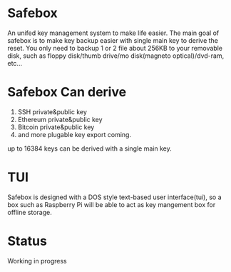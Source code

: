 # Safebox

An unifed key management system to make life easier. The main goal of safebox is to make key backup easier with single main key to derive the reset. You only need to backup 1 or 2 file about 256KB to your removable disk, such as floppy disk/thumb drive/mo disk(magneto optical)/dvd-ram, etc...

# Safebox Can derive

1. SSH private&public key
2. Ethereum private&public key
3. Bitcoin private&public key
4. and more plugable key export coming.

up to 16384 keys can be derived with a single main key.

# TUI

Safebox is designed with a DOS style text-based user interface(tui), so a box such as Raspberry Pi will be able to act as key mangement box for offline storage.

# Status 
Working in progress
